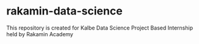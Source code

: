 # rakamin-data-science

This repository is created for Kalbe Data Science Project Based Internship held by Rakamin Academy
